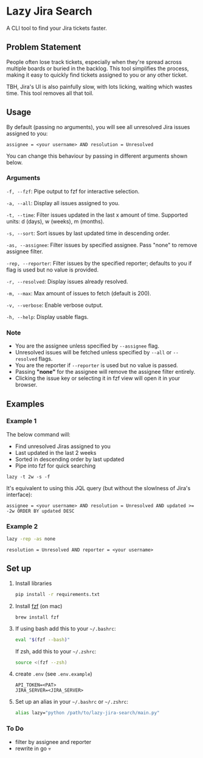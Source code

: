 # Lazy Jira Search
A CLI tool to find your Jira tickets faster.

## Problem Statement
People often lose track tickets, especially when they're spread across multiple boards or buried in the backlog. This tool simplifies the process, making it easy to quickly find tickets assigned to you or any other ticket.

TBH, Jira's UI is also painfully slow, with lots licking, waiting which wastes time. This tool removes all that toil.

## Usage
By default (passing no arguments), you will see all unresolved Jira issues assigned to you:

```
assignee = <your username> AND resolution = Unresolved
```

You can change this behaviour by passing in different arguments shown below.

### Arguments
`-f, --fzf`: Pipe output to fzf for interactive selection.

`-a, --all`: Display all issues assigned to you.

`-t, --time`: Filter issues updated in the last x amount of time. Supported units: d (days), w (weeks), m (months).

`-s, --sort`: Sort issues by last updated time in descending order.

`-as, --assignee`: Filter issues by specified assignee. Pass "none" to remove assignee filter.

`-rep, --reporter`: Filter issues by the specified reporter; defaults to you if flag is used but no value is provided.

`-r, --resolved`: Display issues already resolved.

`-m, --max`: Max amount of issues to fetch (default is 200).

`-v, --verbose`: Enable verbose output.

`-h, --help`: Display usable flags.

### Note
- You are the assignee unless specified by `--assignee` flag.
- Unresolved issues will be fetched unless specified by `--all` or `--resolved` flags.
- You are the reporter if `--reporter` is used but no value is passed.
- Passing **"none"** for the assignee will remove the assignee filter entirely.
- Clicking the issue key or selecting it in fzf view will open it in your browser.

## Examples

### Example 1
The below command will:
- Find unresolved Jiras assigned to you
- Last updated in the last 2 weeks
- Sorted in descending order by last updated
- Pipe into fzf for quick searching

```
lazy -t 2w -s -f
```

It's equivalent to using this JQL query (but without the slowlness of Jira's interface):

```
assignee = <your username> AND resolution = Unresolved AND updated >= -2w ORDER BY updated DESC
```

### Example 2

```bash
lazy -rep -as none
```

```
resolution = Unresolved AND reporter = <your username>
```

## Set up
1. Install libraries
    ```bash
    pip install -r requirements.txt
    ```

2. Install [fzf](https://github.com/junegunn/fzf?tab=readme-ov-file#installation) (on mac)
    ```
    brew install fzf
    ```

3. If using bash add this to your `~/.bashrc`:
    ```bash
    eval "$(fzf --bash)"
    ```

   If zsh, add this to your `~/.zshrc`:
    ```bash
    source <(fzf --zsh)
    ```

4. create `.env` (see `.env.example`)
    ```
    API_TOKEN=<PAT>
    JIRA_SERVER=<JIRA_SERVER>
    ```

5. Set up an alias in your `~/.bashrc` or `~/.zshrc`:
    ```bash
    alias lazy="python /path/to/lazy-jira-search/main.py"
    ```

### To Do
- filter by assignee and reporter
- rewrite in go 💀
